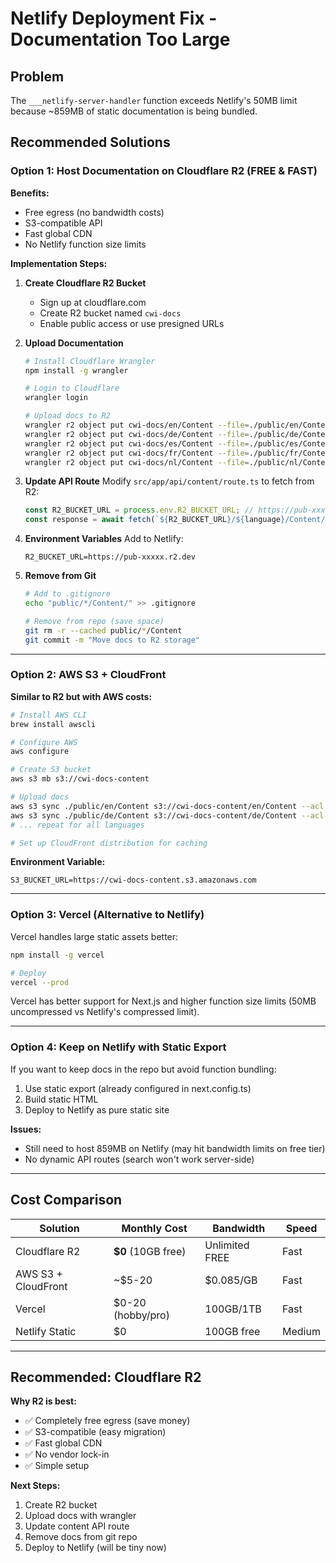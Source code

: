 # Netlify Deployment Fix - Documentation Too Large

## Problem
The `___netlify-server-handler` function exceeds Netlify's 50MB limit because ~859MB of static documentation is being bundled.

## Recommended Solutions

### Option 1: Host Documentation on Cloudflare R2 (FREE & FAST)

**Benefits:**
- Free egress (no bandwidth costs)
- S3-compatible API
- Fast global CDN
- No Netlify function size limits

**Implementation Steps:**

1. **Create Cloudflare R2 Bucket**
   - Sign up at cloudflare.com
   - Create R2 bucket named `cwi-docs`
   - Enable public access or use presigned URLs

2. **Upload Documentation**
   ```bash
   # Install Cloudflare Wrangler
   npm install -g wrangler
   
   # Login to Cloudflare
   wrangler login
   
   # Upload docs to R2
   wrangler r2 object put cwi-docs/en/Content --file=./public/en/Content --recursive
   wrangler r2 object put cwi-docs/de/Content --file=./public/de/Content --recursive
   wrangler r2 object put cwi-docs/es/Content --file=./public/es/Content --recursive
   wrangler r2 object put cwi-docs/fr/Content --file=./public/fr/Content --recursive
   wrangler r2 object put cwi-docs/nl/Content --file=./public/nl/Content --recursive
   ```

3. **Update API Route**
   Modify `src/app/api/content/route.ts` to fetch from R2:
   ```typescript
   const R2_BUCKET_URL = process.env.R2_BUCKET_URL; // https://pub-xxx.r2.dev
   const response = await fetch(`${R2_BUCKET_URL}/${language}/Content/${filePath}`);
   ```

4. **Environment Variables**
   Add to Netlify:
   ```
   R2_BUCKET_URL=https://pub-xxxxx.r2.dev
   ```

5. **Remove from Git**
   ```bash
   # Add to .gitignore
   echo "public/*/Content/" >> .gitignore
   
   # Remove from repo (save space)
   git rm -r --cached public/*/Content
   git commit -m "Move docs to R2 storage"
   ```

---

### Option 2: AWS S3 + CloudFront

**Similar to R2 but with AWS costs:**

```bash
# Install AWS CLI
brew install awscli

# Configure AWS
aws configure

# Create S3 bucket
aws s3 mb s3://cwi-docs-content

# Upload docs
aws s3 sync ./public/en/Content s3://cwi-docs-content/en/Content --acl public-read
aws s3 sync ./public/de/Content s3://cwi-docs-content/de/Content --acl public-read
# ... repeat for all languages

# Set up CloudFront distribution for caching
```

**Environment Variable:**
```
S3_BUCKET_URL=https://cwi-docs-content.s3.amazonaws.com
```

---

### Option 3: Vercel (Alternative to Netlify)

Vercel handles large static assets better:

```bash
npm install -g vercel

# Deploy
vercel --prod
```

Vercel has better support for Next.js and higher function size limits (50MB uncompressed vs Netlify's compressed limit).

---

### Option 4: Keep on Netlify with Static Export

If you want to keep docs in the repo but avoid function bundling:

1. Use static export (already configured in next.config.ts)
2. Build static HTML
3. Deploy to Netlify as pure static site

**Issues:**
- Still need to host 859MB on Netlify (may hit bandwidth limits on free tier)
- No dynamic API routes (search won't work server-side)

---

## Cost Comparison

| Solution | Monthly Cost | Bandwidth | Speed |
|----------|--------------|-----------|-------|
| Cloudflare R2 | **$0** (10GB free) | Unlimited FREE | Fast |
| AWS S3 + CloudFront | ~$5-20 | $0.085/GB | Fast |
| Vercel | $0-20 (hobby/pro) | 100GB/1TB | Fast |
| Netlify Static | $0 | 100GB free | Medium |

---

## Recommended: Cloudflare R2

**Why R2 is best:**
- ✅ Completely free egress (save money)
- ✅ S3-compatible (easy migration)
- ✅ Fast global CDN
- ✅ No vendor lock-in
- ✅ Simple setup

**Next Steps:**
1. Create R2 bucket
2. Upload docs with wrangler
3. Update content API route
4. Remove docs from git repo
5. Deploy to Netlify (will be tiny now)
